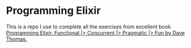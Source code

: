 # Programming Elixir
This is a repo I use to complete all the exercises from excellent book [Programming Elixir: Functional |> Concurrent |> Pragmatic |> Fun by Dave Thomas.](https://pragprog.com/book/elixir/programming-elixir)

